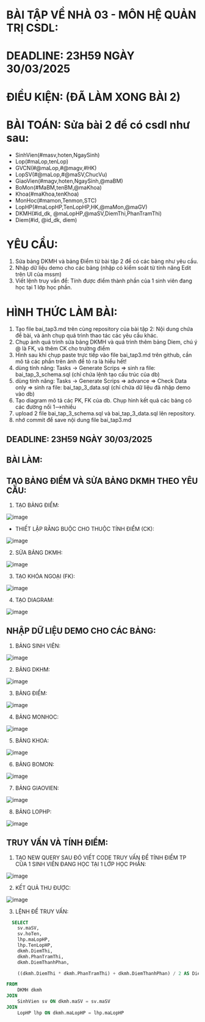 # BÀI TẬP VỀ NHÀ 03 - MÔN HỆ QUẢN TRỊ CSDL:

# DEADLINE: 23H59 NGÀY 30/03/2025

# ĐIỀU KIỆN: (ĐÃ LÀM XONG BÀI 2)

# BÀI TOÁN: Sửa bài 2 để có csdl như sau:
  + SinhVien(#masv,hoten,NgaySinh)
  + Lop(#maLop,tenLop)
  + GVCN(#@maLop,#@magv,#HK)
  + LopSV(#@maLop,#@maSV,ChucVu)
  + GiaoVien(#magv,hoten,NgaySinh,@maBM)
  + BoMon(#MaBM,tenBM,@maKhoa)
  + Khoa(#maKhoa,tenKhoa)
  + MonHoc(#mamon,Tenmon,STC)
  + LopHP(#maLopHP,TenLopHP,HK,@maMon,@maGV)
  + DKMH(#id_dk, @maLopHP,@maSV,DiemThi,PhanTramThi)
  + Diem(#id, @id_dk, diem)

# YÊU CẦU:
1. Sửa bảng DKMH và bảng Điểm từ bài tập 2 để có các bảng như yêu cầu.
2. Nhập dữ liệu demo cho các bảng (nhập có kiểm soát từ tính năng Edit trên UI của mssm)
3. Viết lệnh truy vấn để: Tính được điểm thành phần của 1 sinh viên đang học tại 1 lớp học phần.

# HÌNH THỨC LÀM BÀI:
1. Tạo file bai_tap3.md trên cùng repository của bài tập 2:
   Nội dung chứa đề bài, và ảnh chụp quá trình thao tác các yêu cầu khác.
2. Chụp ảnh quá trình sửa bảng DKMH và quá trình thêm bảng Diem, chú ý @ là FK, và thêm CK cho trường điểm
3. Hình sau khi chụp paste trực tiếp vào file bai_tap3.md trên github, cần mô tả các phần trên ảnh để tỏ ra là hiểu hết!
4. dùng tính năng: Tasks -> Generate Scrips => sinh ra file: bai_tap_3_schema.sql  (chỉ chứa lệnh tạo cấu trúc của db)
5. dùng tính năng: Tasks -> Generate Scrips => advance => Check Data only => sinh ra file: bai_tap_3_data.sql  (chỉ chứa dữ liệu đã nhập demo vào db)
6. Tạo diagram mô tả các PK, FK của db. Chụp hình kết quả các bảng có các đường nối 1-->nhiều
7. upload 2 file  bai_tap_3_schema.sql và bai_tap_3_data.sql lên repository.
8. nhớ commit để save nội dung file bai_tap3.md

## DEADLINE: 23H59 NGÀY 30/03/2025

## BÀI LÀM:
## TẠO BẢNG ĐIỂM VÀ SỬA BẢNG DKMH THEO YÊU CẦU:

1. TẠO BẢNG ĐIỂM:

![image](https://github.com/user-attachments/assets/166ba1c8-4df5-4a88-8728-389c83aa2131)

- THIẾT LẬP RẰNG BUỘC CHO THUỘC TÍNH ĐIỂM (CK):

![image](https://github.com/user-attachments/assets/becb1434-66cc-443a-b77e-ed388d4f7b70)

2. SỬA BẢNG DKMH:

![image](https://github.com/user-attachments/assets/f1350379-c805-4427-a12f-60e0c8686b1e)

3. TẠO KHÓA NGOẠI (FK):

![image](https://github.com/user-attachments/assets/83c63724-009a-41f2-8cae-495b0c02bfef)

4. TẠO DIAGRAM:

![image](https://github.com/user-attachments/assets/08f03173-e482-43fc-8119-5106533c999a)

## NHẬP DỮ LIỆU DEMO CHO CÁC BẢNG:

1. BẢNG SINH VIÊN:

![image](https://github.com/user-attachments/assets/52fbbc41-1e07-4c0e-9a39-1e5576e8f08a)

2. BẢNG DKHM:

![image](https://github.com/user-attachments/assets/abf08e27-ea34-4604-a69a-8b4a09888b52)

3. BẢNG ĐIỂM:

![image](https://github.com/user-attachments/assets/35463a2c-af87-4312-94cd-ad87e8a9667e)

4. BẢNG MONHOC:

![image](https://github.com/user-attachments/assets/3c1f57dd-d7fe-4b4b-a932-8258df669291)

5. BẢNG KHOA:

![image](https://github.com/user-attachments/assets/408a02e4-dc3b-46a3-8079-c4ee15ff288c)

6. BẢNG BOMON:

![image](https://github.com/user-attachments/assets/5870efe6-c45c-4945-a3c5-540c4fb58f9f)

7. BẢNG GIAOVIEN:

![image](https://github.com/user-attachments/assets/afc4c4e7-1399-4c32-9781-229d153fd4e3)

8. BẢNG LOPHP:

![image](https://github.com/user-attachments/assets/c328180c-28af-436d-af79-5bc6c176b4c6)

## TRUY VẤN VÀ TÍNH ĐIỂM:

1. TẠO NEW QUERY SAU ĐÓ VIẾT CODE TRUY VẤN ĐỂ TÍNH ĐIỂM TP CỦA 1 SINH VIÊN ĐANG HỌC TẠI 1 LỚP HỌC PHẦN: 

![image](https://github.com/user-attachments/assets/828546e0-24b8-4ba1-bc34-c2bd5c82aae3)

2. KẾT QUẢ THU ĐƯỢC:

![image](https://github.com/user-attachments/assets/aed66984-488e-4904-aa53-bbf83e7b36df)

3. LỆNH ĐỂ TRUY VẤN:

```sql
  SELECT 
    sv.maSV, 
    sv.hoTen, 
    lhp.maLopHP, 
    lhp.TenLopHP, 
    dkmh.DiemThi, 
    dkmh.PhanTramThi, 
    dkmh.DiemThanhPhan,

    ((dkmh.DiemThi * dkmh.PhanTramThi) + dkmh.DiemThanhPhan) / 2 AS DiemTongKet

FROM 
    DKMH dkmh
JOIN 
    SinhVien sv ON dkmh.maSV = sv.maSV
JOIN 
    LopHP lhp ON dkmh.maLopHP = lhp.maLopHP
```


